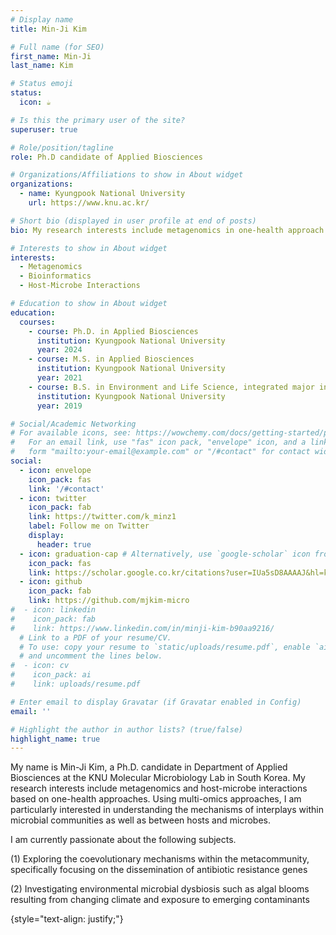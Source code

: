 ```yaml
---
# Display name
title: Min-Ji Kim

# Full name (for SEO)
first_name: Min-Ji
last_name: Kim

# Status emoji
status:
  icon: ☕️

# Is this the primary user of the site?
superuser: true

# Role/position/tagline
role: Ph.D candidate of Applied Biosciences

# Organizations/Affiliations to show in About widget
organizations:
  - name: Kyungpook National University
    url: https://www.knu.ac.kr/

# Short bio (displayed in user profile at end of posts)
bio: My research interests include metagenomics in one-health approach and host-micrbe interactions.

# Interests to show in About widget
interests:
  - Metagenomics
  - Bioinformatics
  - Host-Microbe Interactions

# Education to show in About widget
education:
  courses:
    - course: Ph.D. in Applied Biosciences
      institution: Kyungpook National University
      year: 2024
    - course: M.S. in Applied Biosciences
      institution: Kyungpook National University
      year: 2021
    - course: B.S. in Environment and Life Science, integrated major in Bioinformatics
      institution: Kyungpook National University
      year: 2019

# Social/Academic Networking
# For available icons, see: https://wowchemy.com/docs/getting-started/page-builder/#icons
#   For an email link, use "fas" icon pack, "envelope" icon, and a link in the
#   form "mailto:your-email@example.com" or "/#contact" for contact widget.
social:
  - icon: envelope
    icon_pack: fas
    link: '/#contact'
  - icon: twitter
    icon_pack: fab
    link: https://twitter.com/k_minz1
    label: Follow me on Twitter
    display:
      header: true
  - icon: graduation-cap # Alternatively, use `google-scholar` icon from `ai` icon pack
    icon_pack: fas
    link: https://scholar.google.co.kr/citations?user=IUa5sD8AAAAJ&hl=ko
  - icon: github
    icon_pack: fab
    link: https://github.com/mjkim-micro
#  - icon: linkedin
#    icon_pack: fab
#    link: https://www.linkedin.com/in/minji-kim-b90aa9216/
  # Link to a PDF of your resume/CV.
  # To use: copy your resume to `static/uploads/resume.pdf`, enable `ai` icons in `params.yaml`,
  # and uncomment the lines below.
#  - icon: cv
#    icon_pack: ai
#    link: uploads/resume.pdf

# Enter email to display Gravatar (if Gravatar enabled in Config)
email: ''

# Highlight the author in author lists? (true/false)
highlight_name: true
---
```


My name is Min-Ji Kim, a Ph.D. candidate in Department of Applied Biosciences at the KNU Molecular Microbiology Lab in South Korea. My research interests include metagenomics and host-microbe interactions based on one-health approaches. Using multi-omics approaches, I am particularly interested in understanding the mechanisms of interplays within microbial communities as well as between hosts and microbes.

I am currently passionate about the following subjects.

(1) Exploring the coevolutionary mechanisms within the metacommunity, specifically focusing on the dissemination of antibiotic resistance genes

(2) Investigating environmental microbial dysbiosis such as algal blooms resulting from changing climate and exposure to emerging contaminants

{style="text-align: justify;"}

